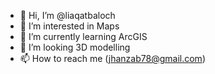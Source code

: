 - 👋 Hi, I’m @liaqatbaloch
- 👀 I’m interested in Maps
- 🌱 I’m currently learning ArcGIS
- 💞️ I’m looking 3D modelling 
- 📫 How to reach me (jhanzab78@gmail.com)

<!---
liaqatbaloch/liaqatbaloch is a ✨ special ✨ repository because its `README.md` (this file) appears on your GitHub profile.
You can click the Preview link to take a look at your changes.
--->
